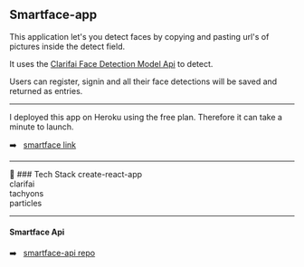 ## Smartface-app

This application let's you detect faces by copying and pasting url's of pictures inside the detect field.

It uses the [Clarifai Face Detection Model Api](https://www.clarifai.com/models/face-detection-image-recognition-model-a403429f2ddf4b49b307e318f00e528b-detection "Face Detection Model") to detect.

Users can register, signin and all their face detections will be saved and returned as entries.

****

I deployed this app on Heroku using the free plan. Therefore it can take a minute to launch.

:arrow_right: &nbsp; [smartface link](https://smartface-detection-app.herokuapp.com/)

****

:wrench: ### Tech Stack
create-react-app <br/>
clarifai <br/>
tachyons <br/>
particles 

****

#### Smartface Api

:arrow_right: &nbsp; [smartface-api repo](https://recognition-smart-brain.herokuapp.com/)
